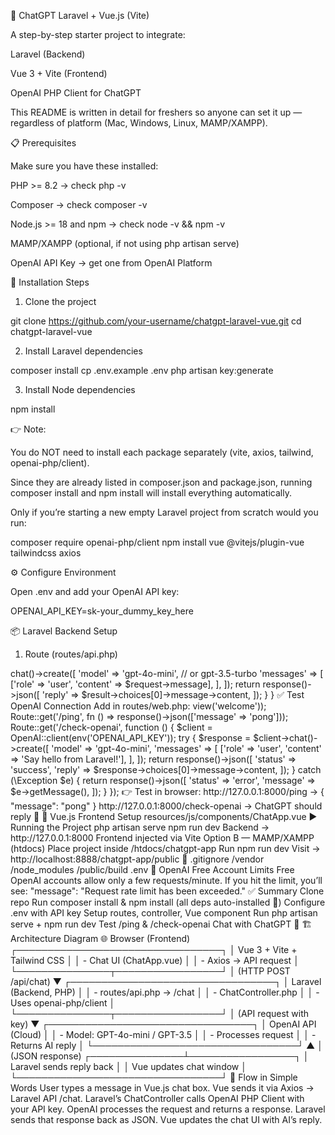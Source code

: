 🤖 ChatGPT Laravel + Vue.js (Vite)

A step-by-step starter project to integrate:

Laravel (Backend)

Vue 3 + Vite (Frontend)

OpenAI PHP Client for ChatGPT

This README is written in detail for freshers so anyone can set it up — regardless of platform (Mac, Windows, Linux, MAMP/XAMPP).


📋 Prerequisites

Make sure you have these installed:

PHP >= 8.2 → check php -v

Composer → check composer -v

Node.js >= 18 and npm → check node -v && npm -v

MAMP/XAMPP (optional, if not using php artisan serve)

OpenAI API Key → get one from OpenAI Platform


🚀 Installation Steps

1. Clone the project

git clone https://github.com/your-username/chatgpt-laravel-vue.git
cd chatgpt-laravel-vue

2. Install Laravel dependencies

composer install
cp .env.example .env
php artisan key:generate

3. Install Node dependencies

npm install

👉 Note:

You do NOT need to install each package separately (vite, axios, tailwind, openai-php/client).

Since they are already listed in composer.json and package.json, running composer install and npm install will install everything automatically.

Only if you’re starting a new empty Laravel project from scratch would you run:

composer require openai-php/client
npm install vue @vitejs/plugin-vue tailwindcss axios


⚙️ Configure Environment

Open .env and add your OpenAI API key:

OPENAI_API_KEY=sk-your_dummy_key_here


📦 Laravel Backend Setup

1. Route (routes/api.php)

<?php

use Illuminate\Support\Facades\Route;
use App\Http\Controllers\ChatController;

Route::post('/chat', [ChatController::class, 'chat']);


2. Controller (app/Http/Controllers/ChatController.php)

<?php

namespace App\Http\Controllers;

use Illuminate\Http\Request;
use OpenAI;

class ChatController extends Controller
{
    public function chat(Request $request)
    {
        $client = OpenAI::client(env('OPENAI_API_KEY'));

        $result = $client->chat()->create([
            'model' => 'gpt-4o-mini', // or gpt-3.5-turbo
            'messages' => [
                ['role' => 'user', 'content' => $request->message],
            ],
        ]);

        return response()->json([
            'reply' => $result->choices[0]->message->content,
        ]);
    }
}

✅ Test OpenAI Connection

Add in routes/web.php:


<?php

use Illuminate\Support\Facades\Route;

Route::get('/', fn () => view('welcome'));

Route::get('/ping', fn () => response()->json(['message' => 'pong']));

Route::get('/check-openai', function () {
    $client = OpenAI::client(env('OPENAI_API_KEY'));

    try {
        $response = $client->chat()->create([
            'model' => 'gpt-4o-mini',
            'messages' => [
                ['role' => 'user', 'content' => 'Say hello from Laravel!'],
            ],
        ]);

        return response()->json([
            'status' => 'success',
            'reply' => $response->choices[0]->message->content,
        ]);
    } catch (\Exception $e) {
        return response()->json([
            'status' => 'error',
            'message' => $e->getMessage(),
        ]);
    }
});


👉 Test in browser:

http://127.0.0.1:8000/ping → { "message": "pong" }

http://127.0.0.1:8000/check-openai → ChatGPT should reply 🎉



🎨 Vue.js Frontend Setup

resources/js/components/ChatApp.vue

<template>
  <div class="flex items-center justify-center min-h-screen bg-gray-100 p-6">
    <div class="w-full max-w-4xl bg-white shadow-2xl rounded-2xl overflow-hidden flex flex-col">
      <!-- Header -->
      <div class="bg-gradient-to-r from-indigo-600 to-purple-600 text-white p-4 text-lg font-semibold">
        🤖 Chat with AI
      </div>

      <!-- Chat Messages -->
      <div class="flex-1 p-4 space-y-4 overflow-y-auto" ref="chatWindow">
        <div v-for="(msg, index) in chatHistory" :key="index"
             class="flex" :class="msg.sender === 'user' ? 'justify-end' : 'justify-start'">
          <div :class="[
              'px-4 py-2 rounded-lg max-w-full break-words',
              msg.sender === 'user'
                ? 'bg-indigo-500 text-white rounded-br-none'
                : 'bg-gray-200 text-gray-800 rounded-bl-none'
            ]">
            {{ msg.text }}
          </div>
        </div>

        <!-- Typing -->
        <div v-if="loading" class="flex justify-start">
          <div class="bg-gray-200 text-gray-800 px-4 py-2 rounded-lg animate-pulse">
            Typing...
          </div>
        </div>
      </div>

      <!-- Input -->
      <div class="border-t bg-gray-50 p-4 flex items-center gap-2">
        <textarea v-model="message" @keyup.enter.exact.prevent="sendMessage"
                  placeholder="Type your message..."
                  class="flex-1 border border-gray-300 rounded-lg px-3 py-2
                         focus:outline-none focus:ring-2 focus:ring-indigo-500 resize-none"
                  rows="1"></textarea>
        <button @click="sendMessage" :disabled="loading || !message.trim()"
                class="bg-indigo-600 hover:bg-indigo-700 text-white px-5 py-2 rounded-lg shadow
                       transition disabled:opacity-50">
          Send
        </button>
      </div>
    </div>
  </div>
</template>

<script>
import axios from "axios";

export default {
  data() {
    return { message: "", chatHistory: [], loading: false };
  },
  methods: {
    async sendMessage() {
      if (!this.message.trim() || this.loading) return;
      const userMessage = this.message.trim();
      this.chatHistory.push({ sender: "user", text: userMessage });
      this.message = "";
      this.loading = true;

      try {
        const res = await axios.post("/api/chat", { message: userMessage });
        this.chatHistory.push({ sender: "ai", text: res.data.reply });
      } catch (error) {
        this.chatHistory.push({ sender: "ai", text: "⚠️ Error: Unable to fetch AI response." });
      } finally {
        this.loading = false;
        this.$nextTick(() => {
          this.$refs.chatWindow.scrollTop = this.$refs.chatWindow.scrollHeight;
        });
      }
    },
  },
};
</script>

▶ Running the Project

php artisan serve
npm run dev

Backend → http://127.0.0.1:8000

Frontend injected via Vite


Option B — MAMP/XAMPP (htdocs)

Place project inside /htdocs/chatgpt-app

Run npm run dev

Visit → http://localhost:8888/chatgpt-app/public

📂 .gitignore

/vendor
/node_modules
/public/build
.env

📌 OpenAI Free Account Limits

Free OpenAI accounts allow only a few requests/minute.

If you hit the limit, you’ll see:

"message": "Request rate limit has been exceeded."

✅ Summary

Clone repo

Run composer install & npm install (all deps auto-installed 🎉)

Configure .env with API key

Setup routes, controller, Vue component

Run php artisan serve + npm run dev

Test /ping & /check-openai

Chat with ChatGPT 🎉


🏗 Architecture Diagram

                🌐 Browser (Frontend)
        ┌─────────────────────────────────┐
        │   Vue 3 + Vite + Tailwind CSS    │
        │   - Chat UI (ChatApp.vue)        │
        │   - Axios → API request          │
        └───────────────┬─────────────────┘
                        │  (HTTP POST /api/chat)
                        ▼
        ┌─────────────────────────────────┐
        │   Laravel (Backend, PHP)         │
        │   - routes/api.php → /chat       │
        │   - ChatController.php           │
        │   - Uses openai-php/client       │
        └───────────────┬─────────────────┘
                        │  (API request with key)
                        ▼
        ┌─────────────────────────────────┐
        │   OpenAI API (Cloud)             │
        │   - Model: GPT-4o-mini / GPT-3.5 │
        │   - Processes request            │
        │   - Returns AI reply             │
        └─────────────────────────────────┘
                        ▲
                        │  (JSON response)
        ┌───────────────┴─────────────────┐
        │   Laravel sends reply back       │
        │   Vue updates chat window        │
        └─────────────────────────────────┘


🔄 Flow in Simple Words

User types a message in Vue.js chat box.

Vue sends it via Axios → Laravel API /chat.

Laravel’s ChatController calls OpenAI PHP Client with your API key.

OpenAI processes the request and returns a response.

Laravel sends that response back as JSON.

Vue updates the chat UI with AI’s reply.
